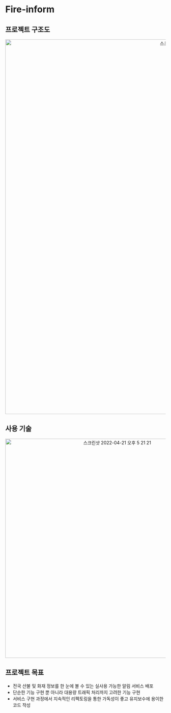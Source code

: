 # Fire-inform
## 프로젝트 구조도
<p align="center">
<img width="1174" alt="스크린샷 2022-04-21 오후 5 05 27" src="https://user-images.githubusercontent.com/78134917/164411877-d2d1670d-2d7c-4603-afc8-ac82b3cbfd41.png">
</p>

## 사용 기술
<p align="center">
<img width="687" alt="스크린샷 2022-04-21 오후 5 21 21" src="https://user-images.githubusercontent.com/78134917/164412099-47fc594a-3478-4f70-ba21-89cb711a3fcb.png">
</p>

## 프로젝트 목표
- 전국 산불 및 화재 정보를 한 눈에 볼 수 있는 실사용 가능한 알림 서비스 배포
- 단순한 기능 구현 뿐 아니라 대용량 트래픽 처리까지 고려한 기능 구현
- 서비스 구현 과정에서 지속적인 리펙토링을 통한 가독성이 좋고 유지보수에 용이한 코드 작성

